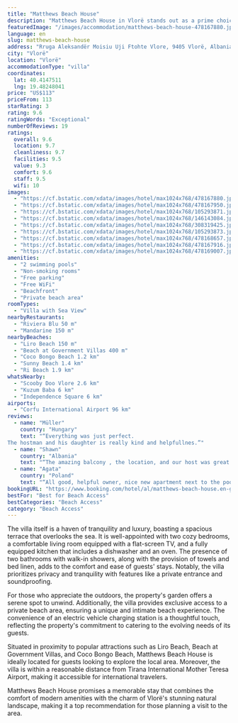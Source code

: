 ```yaml
---
title: "Matthews Beach House"
description: "Matthews Beach House in Vlorë stands out as a prime choice for travelers seeking a blend of comfort, privacy, and scenic beauty."
featuredImage: "/images/accommodation/matthews-beach-house-478167880.jpg"
language: en
slug: matthews-beach-house
address: "Rruga Aleksandër Moisiu Uji Ftohte Vlore, 9405 Vlorë, Albania"
city: "Vlorë"
location: "Vlorë"
accommodationType: "villa"
coordinates:
  lat: 40.4147511
  lng: 19.48248041
price: "US$113"
priceFrom: 113
starRating: 3
rating: 9.6
ratingWords: "Exceptional"
numberOfReviews: 19
ratings:
  overall: 9.6
  location: 9.7
  cleanliness: 9.7
  facilities: 9.5
  value: 9.3
  comfort: 9.6
  staff: 9.5
  wifi: 10
images:
  - "https://cf.bstatic.com/xdata/images/hotel/max1024x768/478167880.jpg?k=f5c31e5f8163b0ef5499223a0a473e36e4965926c3431980b2a38c62946f23d9&o=&hp=1"
  - "https://cf.bstatic.com/xdata/images/hotel/max1024x768/478167950.jpg?k=d8e8ca15eb18e0b8c3ad786153b9aa7f19b038415c228e5fad8bf861f88ac8b3&o=&hp=1"
  - "https://cf.bstatic.com/xdata/images/hotel/max1024x768/105293871.jpg?k=3fc6e051c735e29f8e6ecc173c688285d73bdb4d0d222f9882ee8e911cfbf0d6&o=&hp=1"
  - "https://cf.bstatic.com/xdata/images/hotel/max1024x768/146143084.jpg?k=59b1710530bdf6677cc1f6e76d5ad54574ee7f64c72784ee5391f8636ad1fcba&o=&hp=1"
  - "https://cf.bstatic.com/xdata/images/hotel/max1024x768/308319425.jpg?k=9be752c5dd9f6f5eb016cfbf7487065b25c2e3735366628b6edab04b213ad95f&o=&hp=1"
  - "https://cf.bstatic.com/xdata/images/hotel/max1024x768/105293873.jpg?k=df37be9b3dfb32a7025586e99c35d6da5d941d43bbeefb7fd6f2a3733b9c6c09&o=&hp=1"
  - "https://cf.bstatic.com/xdata/images/hotel/max1024x768/478168657.jpg?k=60dc47dc9554151fb442f8385d2c7c1523910017fb869fb97583f84a2ea10cfd&o=&hp=1"
  - "https://cf.bstatic.com/xdata/images/hotel/max1024x768/478167916.jpg?k=38fc7992e5420a2d22063481fcfe6db01f695f3e44cd14f7e716f30477451071&o=&hp=1"
  - "https://cf.bstatic.com/xdata/images/hotel/max1024x768/478169007.jpg?k=7e378a92a4f4b94d189c87f8509961b4a569905a694f2d18abaed3cab8a31f3c&o=&hp=1"
amenities:
  - "2 swimming pools"
  - "Non-smoking rooms"
  - "Free parking"
  - "Free WiFi"
  - "Beachfront"
  - "Private beach area"
roomTypes:
  - "Villa with Sea View"
nearbyRestaurants:
  - "Riviera Blu 50 m"
  - "Mandarine 150 m"
nearbyBeaches:
  - "Liro Beach 150 m"
  - "Beach at Government Villas 400 m"
  - "Coco Bongo Beach 1.2 km"
  - "Sunny Beach 1.4 km"
  - "Ri Beach 1.9 km"
whatsNearby:
  - "Scooby Doo Vlore 2.6 km"
  - "Kuzum Baba 6 km"
  - "Independence Square 6 km"
airports:
  - "Corfu International Airport 96 km"
reviews:
  - name: "Müller"
    country: "Hungary"
    text: "“Everything was just perfect.
The hostman and his daughter is really kind and helpfullnes.”"
  - name: "Shawn"
    country: "Albania"
    text: "“The amazing balcony , the location, and our host was great! We look forward to staying again! It had an amazing master bedroom with a window that reminded us of an old European village with the big shutters that’s swing open. Aleksander was always...”"
  - name: "Agata"
    country: "Poland"
    text: "“All good, helpful owner, nice new apartment next to the pool, beach is not included in the complex if you look for one, cozy area, rather quiet one”"
bookingURL: "https://www.booking.com/hotel/al/matthews-beach-house.en-gb.html?aid=8035640"
bestFor: "Best for Beach Access"
bestCategories: "Beach Access"
category: "Beach Access"
---
```


The villa itself is a haven of tranquility and luxury, boasting a spacious terrace that overlooks the sea. It is well-appointed with two cozy bedrooms, a comfortable living room equipped with a flat-screen TV, and a fully equipped kitchen that includes a dishwasher and an oven. The presence of two bathrooms with walk-in showers, along with the provision of towels and bed linen, adds to the comfort and ease of guests' stays. Notably, the villa prioritizes privacy and tranquility with features like a private entrance and soundproofing.

For those who appreciate the outdoors, the property's garden offers a serene spot to unwind. Additionally, the villa provides exclusive access to a private beach area, ensuring a unique and intimate beach experience. The convenience of an electric vehicle charging station is a thoughtful touch, reflecting the property's commitment to catering to the evolving needs of its guests.

Situated in proximity to popular attractions such as Liro Beach, Beach at Government Villas, and Coco Bongo Beach, Matthews Beach House is ideally located for guests looking to explore the local area. Moreover, the villa is within a reasonable distance from Tirana International Mother Teresa Airport, making it accessible for international travelers.

Matthews Beach House promises a memorable stay that combines the comfort of modern amenities with the charm of Vlorë's stunning natural landscape, making it a top recommendation for those planning a visit to the area.